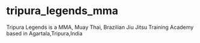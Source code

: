 # tripura_legends_mma
Tripura Legends is a MMA, Muay Thai, Brazilian Jiu Jitsu Training Academy based in Agartala,Tripura,India

